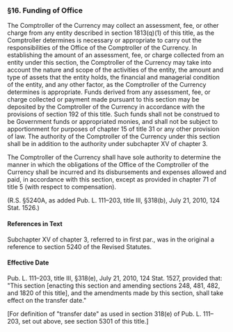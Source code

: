 ### §16. Funding of Office ###

The Comptroller of the Currency may collect an assessment, fee, or other charge from any entity described in section 1813(q)(1) of this title, as the Comptroller determines is necessary or appropriate to carry out the responsibilities of the Office of the Comptroller of the Currency. In establishing the amount of an assessment, fee, or charge collected from an entity under this section, the Comptroller of the Currency may take into account the nature and scope of the activities of the entity, the amount and type of assets that the entity holds, the financial and managerial condition of the entity, and any other factor, as the Comptroller of the Currency determines is appropriate. Funds derived from any assessment, fee, or charge collected or payment made pursuant to this section may be deposited by the Comptroller of the Currency in accordance with the provisions of section 192 of this title. Such funds shall not be construed to be Government funds or appropriated monies, and shall not be subject to apportionment for purposes of chapter 15 of title 31 or any other provision of law. The authority of the Comptroller of the Currency under this section shall be in addition to the authority under subchapter XV of chapter 3.

The Comptroller of the Currency shall have sole authority to determine the manner in which the obligations of the Office of the Comptroller of the Currency shall be incurred and its disbursements and expenses allowed and paid, in accordance with this section, except as provided in chapter 71 of title 5 (with respect to compensation).

(R.S. §5240A, as added Pub. L. 111–203, title III, §318(b), July 21, 2010, 124 Stat. 1526.)

#### References in Text ####

Subchapter XV of chapter 3, referred to in first par., was in the original a reference to section 5240 of the Revised Statutes.

#### Effective Date ####

Pub. L. 111–203, title III, §318(e), July 21, 2010, 124 Stat. 1527, provided that: "This section [enacting this section and amending sections 248, 481, 482, and 1820 of this title], and the amendments made by this section, shall take effect on the transfer date."

[For definition of "transfer date" as used in section 318(e) of Pub. L. 111–203, set out above, see section 5301 of this title.]